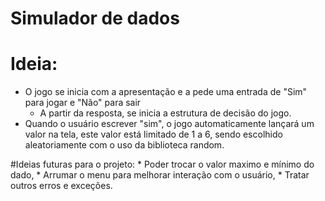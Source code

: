 # Simulador de dados
 
 
  # Ideia:
* O jogo se inicia com a apresentação e a pede uma entrada de "Sim" para jogar e "Não" para sair
   - A partir da resposta, se inicia a estrutura de decisão do jogo.
* Quando o usuário escrever "sim", o jogo automaticamente lançará um valor na tela, este valor está limitado de 1 a 6, sendo escolhido aleatoriamente com o uso da biblioteca random.




#Ideias futuras para o projeto:
        * Poder trocar o valor maximo e mínimo do dado,
        * Arrumar o menu para melhorar interação com o usuário,
        * Tratar outros erros e exceções.